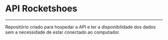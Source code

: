 # API Rocketshoes

---

Repositório criado para hospedar a API e ter a disponibilidade dos dados sem a necessidade de estar conectado ao computador.